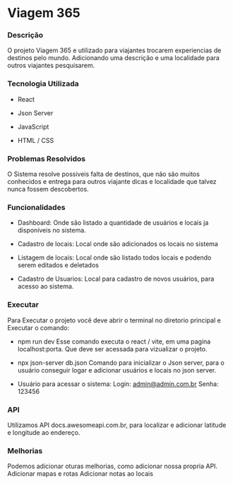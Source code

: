 # Viagem 365

### Descrição

O projeto Viagem 365 e utilizado para viajantes trocarem experiencias de destinos pelo mundo. Adicionando uma descrição e uma localidade para outros viajantes pesquisarem.

### Tecnologia Utilizada

- React

- Json Server

- JavaScript

- HTML / CSS

### Problemas Resolvidos

O Sistema resolve possiveis falta de destinos, que não são muitos conhecidos e entrega para outros viajante dicas e localidade que talvez nunca fossem descobertos.

### Funcionalidades

- Dashboard:
Onde são listado a quantidade de usuários e locais ja disponíveis no sistema.

- Cadastro de locais:
Local onde são adicionados os locais no sistema

- Listagem de locais:
Local onde são listado todos locais e podendo serem editados e deletados

- Cadastro de Usuarios:
Local para cadastro de novos usuários, para acesso ao sistema.

### Executar

Para Executar o projeto você deve abrir o terminal no diretorio principal e Executar o comando: 

- npm run dev
Esse comando executa o react / vite, em uma pagina localhost:porta. Que deve ser acessada para vizualizar o projeto.

- npx json-server db.json
Comando para inicializar o Json server, para o usuário conseguir logar e adicionar usuários e locais no json server.

- Usuário para acessar o sistema:
Login: admin@admin.com.br
Senha: 123456

### API

Utilizamos API docs.awesomeapi.com.br, para localizar e adicionar latitude e longitude ao endereço.


### Melhorias

Podemos adicionar oturas melhorias, como adicionar nossa propria API.
Adicionar mapas e rotas
Adicionar notas ao locais
